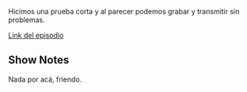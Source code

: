 Hicimos una prueba corta y al parecer podemos grabar y transmitir sin problemas.  

[Link del episodio](https://wolflightpodcast.github.io/E01-TestFlight/)




## Show Notes

Nada por acá, friendo.  
